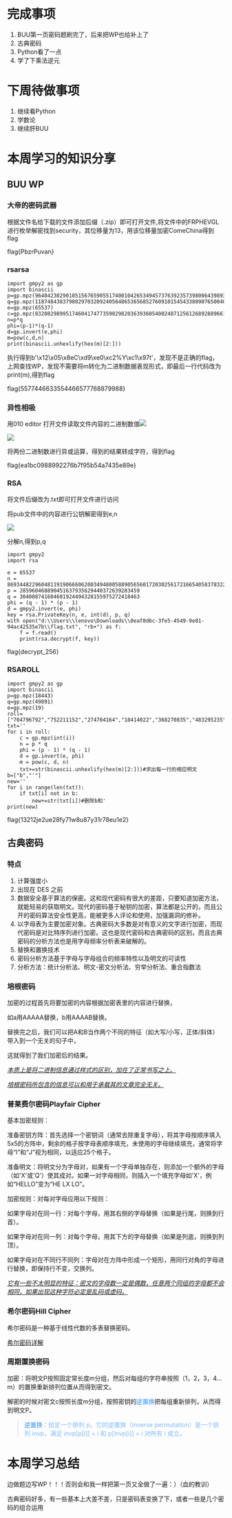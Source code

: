 # 完成事项
1. BUU第一页密码题刷完了，后来把WP也给补上了
2. 古典密码
3. Python看了一点
4. 学了下乘法逆元

# 下周待做事项
1. 继续看Python
2. 学数论
3. 继续肝BUU

# 本周学习的知识分享
## BUU WP
### 大帝的密码武器
根据文件名给下载的文件添加后缀（.zip）即可打开文件,将文件中的FRPHEVGL进行枚举解密找到security，其位移量为13，用该位移量加密ComeChina得到flag

flag{PbzrPuvan}

### rsarsa
```plain
import gmpy2 as gp
import binascii
p=gp.mpz(9648423029010515676590551740010426534945737639235739800643989352039852507298491399561035009163427050370107570733633350911691280297777160200625281665378483)
q=gp.mpz(11874843837980297032092405848653656852760910154543380907650040190704283358909208578251063047732443992230647903887510065547947313543299303261986053486569407)
e=gp.mpz(65537)
c=gp.mpz(83208298995174604174773590298203639360540024871256126892889661345742403314929861939100492666605647316646576486526217457006376842280869728581726746401583705899941768214138742259689334840735633553053887641847651173776251820293087212885670180367406807406765923638973161375817392737747832762751690104423869019034)
n=p*q
phi=(p-1)*(q-1)
d=gp.invert(e,phi)
m=pow(c,d,n)
print(binascii.unhexlify(hex(m)[2:]))
```

执行得到b'\x12\x05\x8eC\xd9\xe0\xc2%Y\xc1\x97t'，发现不是正确的flag，上网查找WP，发现不需要将m转化为二进制数据表现形式，即最后一行代码改为print(m),得到flag

flag{5577446633554466577768879988}

### 异性相吸
用010 editor 打开文件读取文件内容的二进制数值![](https://cdn.nlark.com/yuque/0/2024/png/49639454/1729174451381-b3d5b7ea-e62b-4ab0-8b8e-0f1ec105221e.png)

![](https://cdn.nlark.com/yuque/0/2024/png/49639454/1729174451377-466f1f0c-92d7-4c1e-be13-53c79c533254.png)

将两份二进制数进行异或运算，得到的结果转成字符，得到flag

flag{ea1bc0988992276b7f95b54a7435e89e}

### RSA
将文件后缀改为.txt即可打开文件进行访问

将pub文件中的内容进行公钥解密得到e,n

![](https://cdn.nlark.com/yuque/0/2024/png/49639454/1729174451382-e31484b7-3344-4d4e-a716-e0c93d449a0c.png)

分解n,得到p,q

```plain
import gmpy2
import rsa

e = 65537
n = 86934482296048119190666062003494800588905656017203025617216654058378322103517
p = 285960468890451637935629440372639283459
q = 304008741604601924494328155975272418463
phi = (q - 1) * (p - 1)
d = gmpy2.invert(e, phi)
key = rsa.PrivateKey(n, e, int(d), p, q)
with open("d:\\Users\\lenovo\Downloads\\0eaf8d6c-3fe5-4549-9e81-94ac42535e7b\\flag.txt", "rb+") as f:
    f = f.read()
    print(rsa.decrypt(f, key))
```

flag{decrypt_256}

### RSAROLL
```plain
import gmpy2 as gp
import binascii
p=gp.mpz(18443)
q=gp.mpz(49891)
e=gp.mpz(19)
roll=["704796792","752211152","274704164","18414022","368270835","483295235","263072905","459788476","483295235","459788476","663551792","475206804","459788476","428313374","475206804","459788476","425392137","704796792","458265677","341524652","483295235","534149509","425392137","428313374","425392137","341524652","458265677","263072905","483295235","828509797","341524652","425392137","475206804","428313374","483295235","475206804","459788476","306220148"]
txt=''
for i in roll:
    c = gp.mpz(int(i))
    n = p * q
    phi = (p - 1) * (q - 1)
    d = gp.invert(e, phi)
    m = pow(c, d, n)
    txt+=str(binascii.unhexlify(hex(m)[2:]))#求出每一行的相应明文
b=["b","'"]
new=''
for i in range(len(txt)):
    if txt[i] not in b:
        new+=str(txt[i])#删除b和'
print(new)
```

flag{13212je2ue28fy71w8u87y31r78eu1e2}

## 古典密码
### 特点
1. 计算强度小
2. 出现在 DES 之前
3. 数据安全基于算法的保密。这和现代密码有很大的差距，只要知道加密方法，就能轻易的获取明文。现代的密码基于秘钥的加密，算法都是公开的，而且公开的密码算法安全性更高，能被更多人评论和使用，加强漏洞的修补。
4. 以字母表为主要加密对象。古典密码大多数是对有意义的文字进行加密，而现代密码是对比特序列进行加密。这也是现代密码和古典密码的区别，而且古典密码的分析方法也是用字母频率分析表来破解的。
5. 替换和置换技术
6. 密码分析方法基于字母与字母组合的频率特性以及明文的可读性
7. 分析方法：统计分析法、明文-密文分析法、穷举分析法、重合指数法

### 培根密码
加密的过程首先将要加密的内容根据加密表里的内容进行替换，

如a用AAAAA替换，b用AAAAB替换。

替换完之后，我们可以把A和B当作两个不同的特征（如大写/小写，正体/斜体）带入到一个无关的句子中，

这就得到了我们加密后的结果。

_<u>本质上是将二进制信息通过样式的区别，加在了正常书写之上。</u>_

_<u>培根密码所包含的信息可以和用于承载其的文章完全无关。</u>_

### 普莱费尔密码Playfair Cipher
基本加密规则：

准备密钥方阵：首先选择一个密钥词（通常去除重复字母），将其字母按顺序填入5x5的方阵中，剩余的格子按字母表顺序填充，未使用的字母继续填充，通常将字母“I”和“J”视为相同，以适应25个格子。

准备明文：将明文分为字母对，如果有一个字母单独存在，则添加一个额外的字母（如'X'或'Q'）使其成对。如果一对字母相同，则插入一个填充字母如'X'，例如“HELLO”变为“HE LX LO”。

加密规则：对每对字母应用以下规则：

如果字母对在同一行：对每个字母，用其右侧的字母替换（如果是行尾，则换到行首）。

如果字母对在同一列：对每个字母，用其下方的字母替换（如果是列底，则换到列顶）。

如果字母对在不同行不同列：字母对在方阵中形成一个矩形，用同行对角的字母进行替换，即保持行不变，交换列。

_<u>它有一些不太明显的特征：密文的字母数一定是偶数，任意两个同组的字母都不会相同，如果出现这种字符必定是乱码或虚码。</u>_

### <font style="color:rgb(34, 34, 34);">希尔密码Hill Cipher</font>
希尔密码是一种基于线性代数的多表替换密码。

[希尔密码详解](https://blog.csdn.net/lcn463365355/article/details/130208962)

### 周期置换密码
加密：将明文P按照固定常长度m分组，然后对每组的字符串按照（1，2，3，4…m）的置换重新排列位置从而得到密文。

解密的时候对密文c按照长度m分组，按照密钥的<font style="color:#2F8EF4;">逆置换</font>把每组重新排列，从而得到明文P。

> <font style="color:#2F8EF4;">逆置换</font><font style="color:#81BBF8;">：给定一个排列 p，它的逆置换（inverse permutation）是一个排列 invp，满足 invp[p[i]] = i 和 p[invp[i]] = i 对所有 i 成立。</font>
>



# 本周学习总结
边做题边写WP！！！否则会和我一样把第一页又全做了一遍：）（血的教训）

古典密码好多，有一些基本上大差不差，只是密码表变换了下，或者一些是几个密码的组合运用



